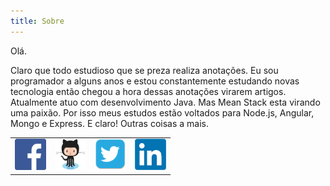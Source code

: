 ```yaml
---
title: Sobre
---
```


Olá.

Claro que todo estudioso que se preza realiza anotações. Eu sou programador a alguns anos e estou constantemente estudando novas tecnologia então chegou a hora dessas anotações virarem artigos. Atualmente atuo com desenvolvimento Java. Mas Mean Stack esta virando uma paixão. Por isso meus estudos estão voltados para Node.js, Angular, Mongo e Express. E claro! Outras coisas a mais.

<table width="100%" align="center">
	<tr>
		<td align="center" title="Facebook"><a target="_blank" href="https://www.facebook.com/gabriel.panassoldafonseca"><img src="/assets/network/fc.png" width="50" height="50"/></a></td>
		<td align="center" title="GitHub"><a target="_blank" href="https://github.com/gpanassol/"><img src="/assets/network/github.png" width="50" height="50"/></a></td>
		<td align="center" title="Twitter"><a target="_blank" href="https://twitter.com/gabrielpanassol/"><img src="/assets/network/twitter.png" width="50" height="50"/></a></td>
		<td align="center" title="LinkedIn"><a target="_blank" href="http://br.linkedin.com/in/gabrielpanassol/"><img src="/assets/network/linkedIn.png" width="50" height="50"/></a></td>
	</tr>
</table>